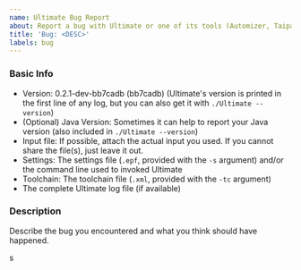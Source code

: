 ```yaml
---
name: Ultimate Bug Report
about: Report a bug with Ultimate or one of its tools (Automizer, Taipan, Kojak, Eliminator, etc. )
title: 'Bug: <DESC>'
labels: bug
---
```


### Basic Info
* Version: 0.2.1-dev-bb7cadb (bb7cadb) (Ultimate's version is printed in the first line of any log, but you can also get it with ``./Ultimate --version``)
* (Optional) Java Version: Sometimes it can help to report your Java version (also included in ``./Ultimate --version``)
* Input file: If possible, attach the actual input you used. If you cannot share the file(s), just leave it out. 
* Settings: The settings file (``.epf``, provided with the ``-s`` argument) and/or the command line used to invoked Ultimate 
* Toolchain: The toolchain file (``.xml``, provided with the ``-tc`` argument)
* The complete Ultimate log file (if available)


### Description 
Describe the bug you encountered and what you think should have happened. 

s